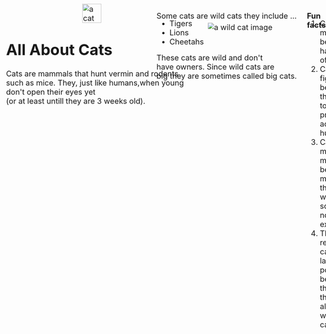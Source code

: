 <html>
<style>#catimage1{width:50px; height:50px; position:absolute;
top:10px; left:320px;
z-index=0}
#second-para{
position:absolute;
  left:515px; 
  top:10px;}
#big-cats-list{
  position:absolute;
  left:515px;
  top:30px;}
#explan{
  position:absolute;
  left:515px;
  top:120px;}
#fun{
  position:absolute;
  left:910px;
  top:10px;}
#header{font-weight:bold;}
#funfact{
  position:absolute;
  left:910px;
  top:30px;}
  #catimg2{position:absolute;
    left:650px;
    top:60px;}
body{font-size:20px;}
</style>
<head><h1 class="header" id="first header">All About Cats</h1>
  </head><body>
  <p>Cats are mammals that hunt vermin and rodents<br> such as mice. They, just like humans,when young<br> don't open their eyes yet<br>(or at least untill they are 3 weeks old).</p>
   <img src="40,000+ Best Free Cat Pictures & Images [HD] - Pixabay https://g.co/kgs/LB5ueJn" id="catimage1" alt="a cat image">
  <p id="second-para">Some cats are wild cats they include
...</p>
  <ul id="big-cats-list">
    <li>Tigers</li>
    <li>Lions</li>
    <li>Cheetahs</li>
  </ul>
    <p id="explan">These cats are wild and don't<br> have owners. Since wild cats are<br> big they are sometimes called big cats.</p>
  <p id="fun"><span id="header">Fun facts</span> 
    <ol id=funfact>
        <li>Cats like milk because it has a ton of fats</li>
        <li>Cats play fight because they need to<br> practice actual hunting </li>
        <li>Cats meow so much because it means<br> that they want something, not an expression</li>
        <li>The reason cats like laser pointers is because<br> they see the light alive and worth caching</li>
  </ol>
  </p>
    <img id="catimg2"  src="small wild cats https://g.co/kgs/Uy23sGN" alt="a wild cat image">
  </body>
</html>
